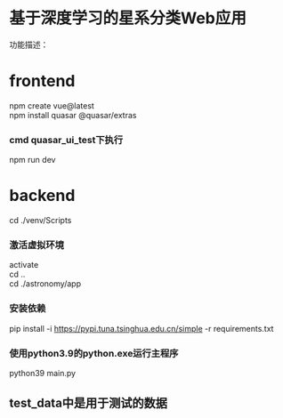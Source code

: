 # 基于深度学习的星系分类Web应用
功能描述：
# frontend

npm create vue@latest  
npm install quasar @quasar/extras 

### cmd quasar_ui_test下执行

npm run dev

# backend

cd ./venv/Scripts  

### 激活虚拟环境

activate  
cd ..  
cd ./astronomy/app  

### 安装依赖

pip install -i https://pypi.tuna.tsinghua.edu.cn/simple -r requirements.txt

### 使用python3.9的python.exe运行主程序

python39 main.py



## test_data中是用于测试的数据
